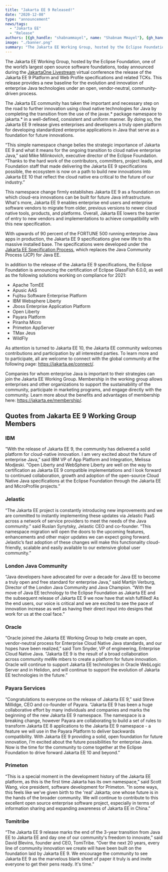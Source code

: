 ```yaml
---
title: "Jakarta EE 9 Released!"
date: "2020-12-08"
type: "announcement"
news/tags:
  - "Jakarta EE"
  - "Release"
authors: [{gh_handle: "shabnammayel", name: "Shabnam Mmayel"}, {gh_handle: "TanjaObradovic", name: "Tanja Obradovic"}]
image: "./banner.png"
summary: "The Jakarta EE Working Group, hosted by the Eclipse Foundation, one of the world’s largest open source software foundations, today announced during the JakartaOne Livestream virtual conference the release of the Jakarta EE 9 Platform and Web Profile specifications and related TCKs. This release provides a new baseline for the evolution and innovation of enterprise Java technologies under an open, vendor-neutral, community-driven process."
---
```


The Jakarta EE Working Group, hosted by the Eclipse Foundation, one of the world’s largest open source software foundations, today announced during the [JakartaOne Livestream](https://jakartaone.org/2020/) virtual conference the release of the Jakarta EE 9 Platform and Web Profile specifications and related TCKs. This release provides a new baseline for the evolution and innovation of enterprise Java technologies under an open, vendor-neutral, community-driven process.

The Jakarta EE community has taken the important and necessary step on the road to further innovation using cloud native technologies for Java by completing the transition from the use of the javax.* package namespace to jakarta.* in a well-defined, consistent and uniform manner. By doing so, the Jakarta EE 9 release gives enterprises and developers a truly open platform for developing standardized enterprise applications in Java that serve as a foundation for future innovations.

“This simple namespace change belies the strategic importance of Jakarta EE 9 and what it means for the ongoing transition to cloud native enterprise Java,” said Mike Milinkovich, executive director of the Eclipse Foundation. “Thanks to the hard work of the contributors, committers, project leads, and Foundation staff that made delivering the Jakarta EE 9 specifications possible, the ecosystem is now on a path to build new innovations into Jakarta EE 10 that reflect the cloud native era critical to the future of our industry.”

This namespace change firmly establishes Jakarta EE 9 as a foundation on which cloud-era innovations can be built for future Java infrastructure. What's more, Jakarta EE 9 enables enterprise end users and enterprise software vendors to migrate from older, previous versions to newer cloud native tools, products, and platforms. Overall, Jakarta EE lowers the barrier of entry to new vendors and implementations to achieve compatibility with this new specification.

With upwards of 90 percent of the FORTUNE 500 running enterprise Java apps in production, the Jakarta EE 9 specifications give new life to this massive installed base. The specifications were developed under the [Jakarta EE Specification Process](https://jakarta.ee/about/jesp/), which replaces the Java Community Process (JCP) for Java EE.

In addition to the release of the Jakarta EE 9 specifications, the Eclipse Foundation is announcing the certification of Eclipse GlassFish 6.0.0, as well as the following solutions working on compliance for 2021:

- Apache TomEE
- Apusic AAS
- Fujitsu Software Enterprise Platform
- IBM Websphere Liberty
- Jboss Enterprise Application Platform
- Open Liberty
- Payara Platform
- Piranha Micro
- Primeton AppServer
- TMax Jeus
- WildFly

As attention is turned to Jakarta EE 10, the Jakarta EE community welcomes contributions and participation by all interested parties. To learn more and to participate, all are welcome to connect with the global community at the following page: https://jakarta.ee/connect/.

Companies for whom enterprise Java is important to their strategies can join the Jakarta EE Working Group. Membership in the working group allows enterprises and other organizations to support the sustainability of the community, participate in marketing programs, and engage directly with the community. Learn more about the benefits and advantages of membership here: https://jakarta.ee/membership/.

## Quotes from Jakarta EE 9 Working Group Members

### IBM

“With the release of Jakarta EE 9, the community has delivered a solid platform for cloud-native innovation. I am very excited about the future of enterprise Java,” said IBM VP of App Platform and Integration, Melissa Modjeski. “Open Liberty and WebSphere Liberty are well on the way to certification as Jakarta EE 9 compatible implementations and I look forward to continued collaboration, growth and adoption of the open-source Cloud Native Java specifications at the Eclipse Foundation through the Jakarta EE and MicroProfile projects.”

### Jelastic

“The Jakarta EE project is constantly introducing new improvements and we are committed to instantly implementing these updates via Jelastic PaaS across a network of service providers to meet the needs of the Java community.” said Ruslan Synytsky, Jelastic CEO and co-founder. “This namespace migration will open the doors to the upcoming features, enhancements and other major updates we can expect going forward. Jelastic’s fast adoption of these changes will make this functionality cloud-friendly, scalable and easily available to our extensive global user community.”

### London Java Community

“Java developers have advocated for over a decade for Java EE to become a truly open and free standard for enterprise Java,” said Martijn Verburg, Director of the London Java Community and Java Champion.
“With the move of Java EE technology to the Eclipse Foundation as Jakarta EE and the subsequent release of Jakarta EE 9 we now have that wish fulfilled! As the end users, our voice is critical and we are excited to see the pace of innovation increase as well as having their direct input into designs that work for us at the coal face.”

### Oracle

“Oracle joined the Jakarta EE Working Group to help create an open, vendor-neutral process for Enterprise Cloud Native Java standards, and our hopes have been realized,” said Tom Snyder, VP of engineering, Enterprise Cloud Native Java. “Jakarta EE 9 is the result of a broad collaboration across community meWe mbers to create a platform for future innovation. Oracle will continue to support Jakarta EE technologies in Oracle WebLogic Server and in Helidon, and will continue to support the evolution of Jakarta EE technologies in the future.”

### Payara Services

“Congratulations to everyone on the release of Jakarta EE 9,” said Steve Millidge, CEO and co-founder of Payara. “Jakarta EE 9 has been a huge collaborative effort by many individuals and companies and marks the beginning of the new Jakarta EE 9 namespace. The namespace is a breaking change, however Payara are collaborating to build a set of rules to transform Jakarta EE 8 applications to the Jakarta EE 9 namespace - a feature we will use in the Payara Platform to deliver backwards compatibility. With Jakarta EE 9 providing a solid, open foundation for future innovation, I’m excited about the future possibilities for enterprise Java. Now is the time for the community to come together at the Eclipse Foundation to drive forward Jakarta EE 10 and beyond.”

### Primeton

“This is a special moment in the development history of the Jakarta EE platform, as this is the first time Jakarta has its own namespace,” said Scott Wang, vice president, software development for Primeton. "In some ways, this feels like we've given birth to the 'real' Jakarta; one whose future is in the hands of the broader community. We will continue to contribute to this excellent open source enterprise software project, especially in terms of information sharing and expanding awareness of Jakarta EE in China.”

### Tomitribe

“The Jakarta EE 9 release marks the end of the 3-year transition from Java EE to Jakarta EE and day one of our community's freedom to innovate,” said David Blevins, founder and CEO, TomiTribe. “Over the next 20 years, every line of community innovation we create will have been built on the foundation laid by Jakarta EE 9. We encourage the community to see Jakarta EE 9 as the marvelous blank sheet of paper it truly is and invite everyone to get their pens ready. It's time.”
